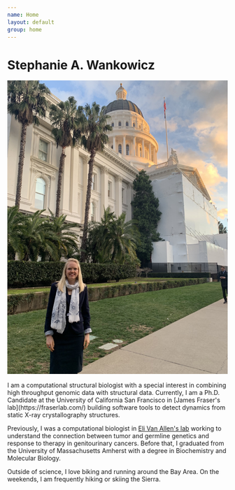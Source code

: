```yaml
---
name: Home
layout: default
group: home
---
```



<h1 class="text-center">Stephanie A. Wankowicz</h1>

<img src="/static/img/banner_statehouse.jpg" class="img-responsive center-block" alt="Advocating for Science Research at the California Statehouse, January 2020"/>

<p class="lead text-justify">
I am a computational structural biologist with a special interest in combining high throughput genomic data with structural data. Currently, I am a Ph.D. Candidate at the University of California San Francisco in [James Fraser's lab](https://fraserlab.com/) building software tools to detect dynamics from static X-ray crystallography structures. 

Previously, I was a computational biologist in [Eli Van Allen's lab](https://vanallenlab.dana-farber.org/) working to understand the connection between tumor and germline genetics and response to therapy in genitourinary cancers. Before that, I graduated from the University of Massachusetts Amherst with a degree in Biochemistry and Molecular Biology. 

Outside of science, I love biking and running around the Bay Area. On the weekends, I am frequently hiking or skiing the Sierra.  
</p>
